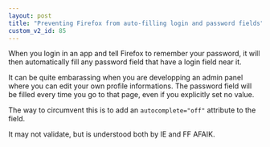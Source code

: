 ```yaml
---
layout: post
title: "Preventing Firefox from auto-filling login and password fields"
custom_v2_id: 85
---
```


<p>When you login in an app and tell Firefox to remember your password, it will then automatically fill any password field that have a login field near it.</p>
<p>It can be quite embarassing when you are developping an admin panel where you can edit your own profile informations. The password field will be filled every time you go to that page, even if you explicitly set no value.</p>
<p>The way to circumvent this is to add an <code>autocomplete="off"</code> attribute to the field.</p>
<p>It may not validate, but is understood both by IE and FF AFAIK.</p>